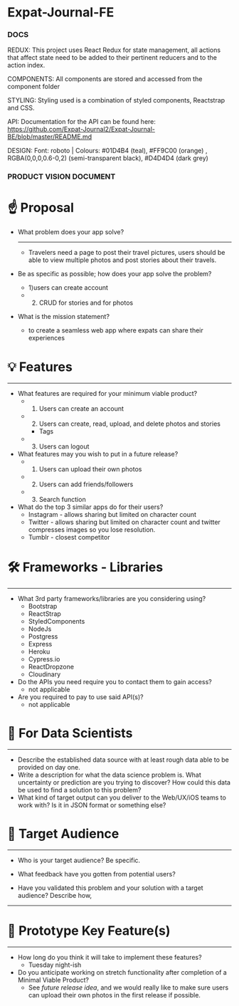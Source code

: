 # Expat-Journal-FE

### DOCS

REDUX: This project uses React Redux for state management, all actions that affect state need to be added to their pertinent reducers and to the action index. 

COMPONENTS: All components are stored and accessed from the component folder

STYLING: Styling used is a combination of styled components, Reactstrap and CSS. 

API: Documentation for the API can be found here: https://github.com/Expat-Journal2/Expat-Journal-BE/blob/master/README.md

DESIGN: Font: roboto | Colours: #01D4B4 (teal), #FF9C00 (orange) , RGBA(0,0,0,0.6-0,2) (semi-transparent black), #D4D4D4 (dark grey)

### PRODUCT VISION DOCUMENT

# ☝️ Proposal

- What problem does your app solve?

    ---

    - Travelers need a page to post their travel pictures, users should be able to view multiple photos and post stories about their travels.
- Be as specific as possible; how does your app solve the problem?
    - 1)users can create account
    - 2) CRUD for stories and for photos
- What is the mission statement?
    - to create a seamless web app where expats can share their experiences

# 💡 Features

---

- What features are required for your minimum viable product?
    - 1) Users can create an account
    - 2) Users can create, read, upload, and delete photos and stories
        - Tags
    - 3) Users can logout
- What features may you wish to put in a future release?
    - 1) Users can upload their own photos
    - 2) Users can add friends/followers
    - 3) Search function
- What do the top 3 similar apps do for their users?
    - Instagram - allows sharing but limited on character count
    - Twitter - allows sharing but limited on character count and twitter compresses images so you lose resolution.
    - Tumblr - closest competitor

# 🛠 Frameworks - Libraries

---

- What 3rd party frameworks/libraries are you considering using?
    - Bootstrap
    - ReactStrap
    - StyledComponents
    - NodeJs
    - Postgress
    - Express
    - Heroku
    - Cypress.io
    - ReactDropzone
    - Cloudinary
- Do the APIs you need require you to contact them to gain access?
    - not applicable
- Are you required to pay to use said API(s)?
    - not applicable

# 🧮  For Data Scientists

---

- Describe the established data source with at least rough data able to be provided on day one.
- Write a description for what the data science problem is. What uncertainty or prediction are you trying to discover? How could this data be used to find a solution to this problem?
- What kind of target output can you deliver to the Web/UX/iOS teams to work with? Is it in JSON format or something else?

# 🎯 Target Audience

---

- Who is your target audience? Be specific.

- What feedback have you gotten from potential users?
- Have you validated this problem and your solution with a target audience? Describe how,

---

# 🔑 Prototype Key Feature(s)

---

- How long do you think it will take to implement these features?
    - Tuesday night-ish
- Do you anticipate working on stretch functionality after completion of a Minimal Viable Product?
    - See *future release idea*, and we would really like to make sure users can upload their own photos in the first release if possible.
